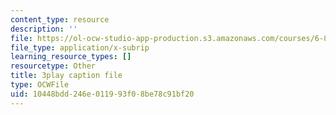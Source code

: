 ```yaml
---
content_type: resource
description: ''
file: https://ol-ocw-studio-app-production.s3.amazonaws.com/courses/6-832-underactuated-robotics-spring-2009/10448bdd246e011993f08be78c91bf20_-fCLJ1pGht4.srt
file_type: application/x-subrip
learning_resource_types: []
resourcetype: Other
title: 3play caption file
type: OCWFile
uid: 10448bdd-246e-0119-93f0-8be78c91bf20
---
```

